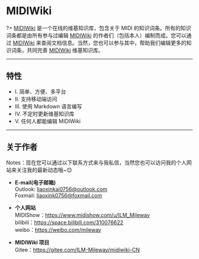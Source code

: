 # MIDIWiki
?> [MIDIWiki](#) 是一个在线的维基知识库，包含关于 MIDI 的知识词条。所有的知识词条都是由所有参与过编辑 [MIDIWiki](#) 的作者们（包括本人）编制而成。您可以通过 [MIDIWiki](#) 来查阅文档信息。当然，您也可以参与其中，帮助我们编辑更多的知识词条，共同完善 [MIDIWiki](#) 维基知识库。

---
## 特性
- Ⅰ. 简单、方便、多平台
- Ⅱ. 支持移动端访问
- Ⅲ. 使用 Markdown 语言编写
- Ⅳ. 不定时更新维基知识库
- Ⅴ. 任何人都能编辑 MIDIWiki

---
## 关于作者 
Notes：现在您可以通过以下联系方式来与我私信，当然您也可以访问我的个人网站来关注我的最新动态哦~😊
- **E-mail(电子邮箱)**<br>
Outlook: [liaoxinkai0756@outlook.com](mailto:liaoxinkai0756@outlook.com)<br>
Foxmail: [liaoxink0756@foxmail.com](mailto:liaoxink0756@foxmail.com)

- **个人网站** <br>
MIDIShow：https://www.midishow.com/u/ILM_Mileway <br>
bilibili：https://space.bilibili.com/310076622 <br>
weibo：https://weibo.com/mileway

- **MIDIWiki 项目** <br>
Gitee：https://gitee.com/ILM-Mileway/midiwiki-CN
